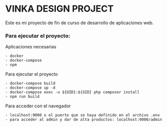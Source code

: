 # VINKA DESIGN PROJECT
Este es mi proyecto de fin de curso de desarrollo de aplicaciones web.
### Para ejecutar el proyecto:
Aplicaciones necesarias
``` 
- docker 
- docker-compose
- npm
``` 
Para ejecutar el proyecto
``` 
- docker-compose build
- docker-compose up -d
- docker-compose exec -u ${UID}:${GID} php composer install
- npm run build
```
Para acceder con el navegador 
``` 
- localhost:9000 o el puerto que se haya definido en el archivo .env
- para acceder al admin y dar de alta productos: localhost:9000/admin
``` 
